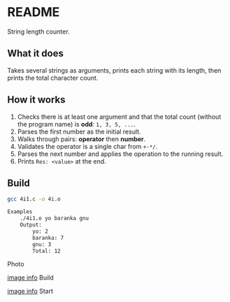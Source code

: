 # README

String length counter.


## What it does

Takes several strings as arguments, prints each string with its length, then prints the total character count.

## How it works

1) Checks there is at least one argument and that the total count (without the program name) is **odd**: `1, 3, 5, ...`.  
2) Parses the first number as the initial result.  
3) Walks through pairs: **operator** then **number**.  
4) Validates the operator is a single char from `+-*/`.  
5) Parses the next number and applies the operation to the running result.  
6) Prints `Res: <value>` at the end.



## Build

```bash
gcc 4i1.c -o 4i.o

Examples
    ./4i1.o yo baranka gnu
    Output: 
        yo: 2
        baranka: 7
        gnu: 3
        Total: 12

```

Photo

[image info](4zadanija/4i1/photo/gcc.png) Build

[image info](4zadanija/4i1/photo/start.png) Start






